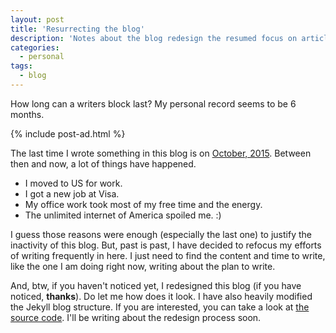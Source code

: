 ```yaml
---
layout: post
title: 'Resurrecting the blog'
description: 'Notes about the blog redesign the resumed focus on article writing. '
categories:
  - personal
tags:
  - blog
---
```

How long can a writers block last? My personal record seems to be 6 months.

{% include post-ad.html %}

The last time I wrote something in this blog is on [October, 2015](http://veerasundar.com/blog/2015/10/rewrite-iterator-generator-example-in-es6/). Between then and now, a lot of things have happened.

* I moved to US for work.
* I got a new job at Visa.
* My office work took most of my free time and the energy.
* The unlimited internet of America spoiled me. :)

I guess those reasons were enough (especially the last one) to justify the inactivity of this blog. But, past is past, I have decided to refocus my efforts of writing frequently in here. I just need to find the content and time to write, like the one I am doing right now, writing about the plan to write.

And, btw, if you haven't noticed yet, I redesigned this blog (if you have noticed, **thanks**). Do let me how does it look. I have also heavily modified the Jekyll blog structure. If you are interested, you can take a look at [the source code](https://github.com/vraa/blog). I'll be writing about the redesign process soon.

